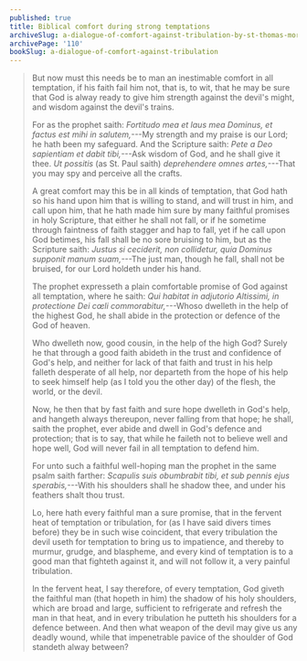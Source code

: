 ```yaml
---
published: true
title: Biblical comfort during strong temptations
archiveSlug: a-dialogue-of-comfort-against-tribulation-by-st-thomas-more
archivePage: '110'
bookSlug: a-dialogue-of-comfort-against-tribulation
---
```


> But now must this needs be to man an inestimable comfort in all temptation, if his faith fail him not, that is, to wit, that he may be sure that God is alway ready to give him strength against the devil's might, and wisdom against the devil's trains.
>
> For as the prophet saith: *Fortitudo mea et laus mea Dominus, et factus est mihi in salutem,*---My strength and my praise is our Lord; he hath been my safeguard. And the Scripture saith: *Pete a Deo sapientiam et dabit tibi,*---Ask wisdom of God, and he shall give it thee. *Ut possitis* (as St. Paul saith) *deprehendere omnes artes,*---That you may spy and perceive all the crafts.
>
> A great comfort may this be in all kinds of temptation, that God hath so his hand upon him that is willing to stand, and will trust in him, and call upon him, that he hath made him sure by many faithful promises in holy Scripture, that either he shall not fall, or if he sometime through faintness of faith stagger and hap to fall, yet if he call upon God betimes, his fall shall be no sore bruising to him, but as the Scripture saith: *Justus si ceciderit, non collidetur, quia Dominus supponit manum suam,*---The just man, though he fall, shall not be bruised, for our Lord holdeth under his hand. 
>
> The prophet expresseth a plain comfortable promise of God against all temptation, where he saith: *Qui habitat in adjutorio Altissimi, in protectione Dei cœli commorabitur,*---Whoso dwelleth in the help of the highest God, he shall abide in the protection or defence of the God of heaven.
>
> Who dwelleth now, good cousin, in the help of the high God? Surely he that through a good faith abideth in the trust and confidence of God's help, and neither for lack of that faith and trust in his help falleth desperate of all help, nor departeth from the hope of his help to seek himself help (as I told you the other day) of the flesh, the world, or the devil.
>
> Now, he then that by fast faith and sure hope dwelleth in God's help, and hangeth always thereupon, never falling from that hope; he shall, saith the prophet, ever abide and dwell in God's defence and protection; that is to say, that while he faileth not to believe well and hope well, God will never fail in all temptation to defend him.
>
> For unto such a faithful well-hoping man the prophet in the same psalm saith farther: *Scapulis suis obumbrabit tibi, et sub pennis ejus sperabis,*---With his shoulders shall he shadow thee, and under his feathers shalt thou trust.
>
> Lo, here hath every faithful man a sure promise, that in the fervent heat of temptation or tribulation, for (as I have said divers times before) they be in such wise coincident, that every tribulation the devil useth for temptation to bring us to impatience, and thereby to murmur, grudge, and blaspheme, and every kind of temptation is to a good man that fighteth against it, and will not follow it, a very painful tribulation.
>
> In the fervent heat, I say therefore, of every temptation, God giveth the faithful man (that hopeth in him) the shadow of his holy shoulders, which are broad and large, sufficient to refrigerate and refresh the man in that heat, and in every tribulation he putteth his shoulders for a defence between. And then what weapon of the devil may give us any deadly wound, while that impenetrable pavice of the shoulder of God standeth alway between?
